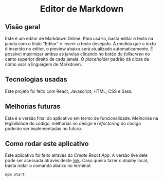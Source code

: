 <h1 style="text-align: center">Editor de Markdown</h1>

## Visão geral

Este é um editor de Markdown Online. Para usá-lo, basta editar o texto na janela com o título "Editor" e inserir o texto desejado. À medida que o texto é inserido no editor, o preview abaixo será atualizado automaticamente. É possível maximizar ambas as janelas clicando no botão de _fullscreen_ no canto superior direito de cada janela.
O _placeholder_ padrão dá dicas de como usar a linguagem de Markdown.

## Tecnologias usadas

Este projeto foi feito com React, Javascript, HTML, CSS e Sass.

## Melhorias futuras

Esta é a versão final do aplicativo em termo de funcionalidade. Melhorias na legibilidade do código, melhorias no design e _refactoring_ do código poderão ser implementadas no futuro.

## Como rodar este aplicativo

Este aplicativo foi feito através do _Create React App_. A versão live dele pode ser acessada através deste [link](https://rafa-vasconcelos.github.io/markdown-editor/).
Caso queira fazer o _deploy_ local, basta rodar o comando abaixo no terminal:

```
npm start
```
